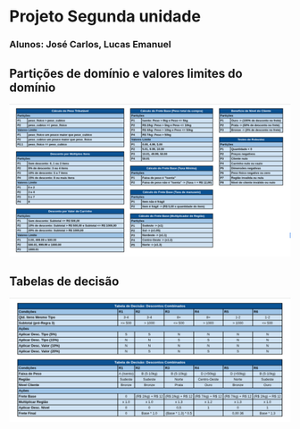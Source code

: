 # Projeto Segunda unidade
### Alunos: José Carlos, Lucas Emanuel

## Partições de domínio e valores limites do domínio
![Partições e valores limites](assets/particoes-e-valoreslimites.png)

## Tabelas de decisão
![Partições e valores limites](assets/tabelas-de-decisao.png)